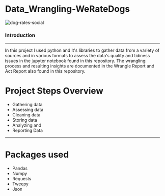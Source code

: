 # Data_Wrangling-WeRateDogs
![dog-rates-social](https://user-images.githubusercontent.com/108200325/185449543-bfb0cd1f-1e8d-4466-8605-fa57009daa41.jpg)
### Introduction
-----------------------------------------------------------------------------------------------------------------------------------------------------------------------
In this project I used python and it's libraries to gather data from a variety of sources and in various formats to assess the data's quality and tidiness issues in the jupyter notebook found in this repository.
The wrangling process and resulting insights are documented in the Wrangle Report and Act Report also found in this repository.

# Project Steps Overview
- Gathering data
- Assessing data
- Cleaning data
- Storing data
- Analyzing and
- Reporting Data
-----------------------------------------------------------------------------------------------------------------------------------------------------------------------
# Packages used
- Pandas
- Numpy
- Requests
- Tweepy
- Json
